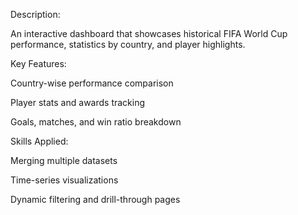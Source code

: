 Description:

An interactive dashboard that showcases historical FIFA World Cup performance, statistics by country, and player highlights.

Key Features:

Country-wise performance comparison

Player stats and awards tracking

Goals, matches, and win ratio breakdown

Skills Applied:

Merging multiple datasets

Time-series visualizations

Dynamic filtering and drill-through pages

